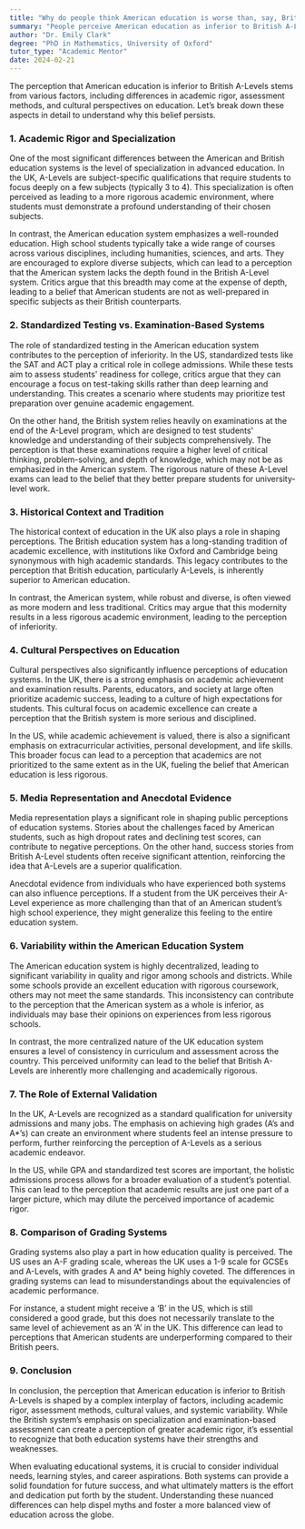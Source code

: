```yaml
---
title: "Why do people think American education is worse than, say, British A levels?"
summary: "People perceive American education as inferior to British A-Levels due to differences in academic rigor, assessment methods, and educational culture."
author: "Dr. Emily Clark"
degree: "PhD in Mathematics, University of Oxford"
tutor_type: "Academic Mentor"
date: 2024-02-21
---
```


The perception that American education is inferior to British A-Levels stems from various factors, including differences in academic rigor, assessment methods, and cultural perspectives on education. Let’s break down these aspects in detail to understand why this belief persists.

### 1. Academic Rigor and Specialization

One of the most significant differences between the American and British education systems is the level of specialization in advanced education. In the UK, A-Levels are subject-specific qualifications that require students to focus deeply on a few subjects (typically 3 to 4). This specialization is often perceived as leading to a more rigorous academic environment, where students must demonstrate a profound understanding of their chosen subjects.

In contrast, the American education system emphasizes a well-rounded education. High school students typically take a wide range of courses across various disciplines, including humanities, sciences, and arts. They are encouraged to explore diverse subjects, which can lead to a perception that the American system lacks the depth found in the British A-Level system. Critics argue that this breadth may come at the expense of depth, leading to a belief that American students are not as well-prepared in specific subjects as their British counterparts.

### 2. Standardized Testing vs. Examination-Based Systems

The role of standardized testing in the American education system contributes to the perception of inferiority. In the US, standardized tests like the SAT and ACT play a critical role in college admissions. While these tests aim to assess students' readiness for college, critics argue that they can encourage a focus on test-taking skills rather than deep learning and understanding. This creates a scenario where students may prioritize test preparation over genuine academic engagement.

On the other hand, the British system relies heavily on examinations at the end of the A-Level program, which are designed to test students' knowledge and understanding of their subjects comprehensively. The perception is that these examinations require a higher level of critical thinking, problem-solving, and depth of knowledge, which may not be as emphasized in the American system. The rigorous nature of these A-Level exams can lead to the belief that they better prepare students for university-level work.

### 3. Historical Context and Tradition

The historical context of education in the UK also plays a role in shaping perceptions. The British education system has a long-standing tradition of academic excellence, with institutions like Oxford and Cambridge being synonymous with high academic standards. This legacy contributes to the perception that British education, particularly A-Levels, is inherently superior to American education.

In contrast, the American system, while robust and diverse, is often viewed as more modern and less traditional. Critics may argue that this modernity results in a less rigorous academic environment, leading to the perception of inferiority.

### 4. Cultural Perspectives on Education

Cultural perspectives also significantly influence perceptions of education systems. In the UK, there is a strong emphasis on academic achievement and examination results. Parents, educators, and society at large often prioritize academic success, leading to a culture of high expectations for students. This cultural focus on academic excellence can create a perception that the British system is more serious and disciplined.

In the US, while academic achievement is valued, there is also a significant emphasis on extracurricular activities, personal development, and life skills. This broader focus can lead to a perception that academics are not prioritized to the same extent as in the UK, fueling the belief that American education is less rigorous.

### 5. Media Representation and Anecdotal Evidence

Media representation plays a significant role in shaping public perceptions of education systems. Stories about the challenges faced by American students, such as high dropout rates and declining test scores, can contribute to negative perceptions. On the other hand, success stories from British A-Level students often receive significant attention, reinforcing the idea that A-Levels are a superior qualification.

Anecdotal evidence from individuals who have experienced both systems can also influence perceptions. If a student from the UK perceives their A-Level experience as more challenging than that of an American student’s high school experience, they might generalize this feeling to the entire education system.

### 6. Variability within the American Education System

The American education system is highly decentralized, leading to significant variability in quality and rigor among schools and districts. While some schools provide an excellent education with rigorous coursework, others may not meet the same standards. This inconsistency can contribute to the perception that the American system as a whole is inferior, as individuals may base their opinions on experiences from less rigorous schools.

In contrast, the more centralized nature of the UK education system ensures a level of consistency in curriculum and assessment across the country. This perceived uniformity can lead to the belief that British A-Levels are inherently more challenging and academically rigorous.

### 7. The Role of External Validation

In the UK, A-Levels are recognized as a standard qualification for university admissions and many jobs. The emphasis on achieving high grades (A’s and A*’s) can create an environment where students feel an intense pressure to perform, further reinforcing the perception of A-Levels as a serious academic endeavor.

In the US, while GPA and standardized test scores are important, the holistic admissions process allows for a broader evaluation of a student’s potential. This can lead to the perception that academic results are just one part of a larger picture, which may dilute the perceived importance of academic rigor.

### 8. Comparison of Grading Systems

Grading systems also play a part in how education quality is perceived. The US uses an A-F grading scale, whereas the UK uses a 1-9 scale for GCSEs and A-Levels, with grades A and A* being highly coveted. The differences in grading systems can lead to misunderstandings about the equivalencies of academic performance. 

For instance, a student might receive a ‘B’ in the US, which is still considered a good grade, but this does not necessarily translate to the same level of achievement as an ‘A’ in the UK. This difference can lead to perceptions that American students are underperforming compared to their British peers.

### 9. Conclusion

In conclusion, the perception that American education is inferior to British A-Levels is shaped by a complex interplay of factors, including academic rigor, assessment methods, cultural values, and systemic variability. While the British system’s emphasis on specialization and examination-based assessment can create a perception of greater academic rigor, it’s essential to recognize that both education systems have their strengths and weaknesses.

When evaluating educational systems, it is crucial to consider individual needs, learning styles, and career aspirations. Both systems can provide a solid foundation for future success, and what ultimately matters is the effort and dedication put forth by the student. Understanding these nuanced differences can help dispel myths and foster a more balanced view of education across the globe.
    